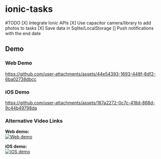 # ionic-tasks

#TODO 
[X] Integrate Ionic APIs
[X] Use capacitor camera/library to add photos to tasks
[X] Save data in Sqlite/LocalStorage
[] Push notifications with the end date


## Demo

### Web Demo
https://github.com/user-attachments/assets/44e54393-1693-448f-8df2-6ba02738dbcc


### iOS Demo  
https://github.com/user-attachments/assets/187a2272-0c7c-418d-868d-9c44b49798da


### Alternative Video Links

**Web demo:**  
[![Web demo](https://img.youtube.com/vi/wcMMH9WwF3g/0.jpg)](https://youtu.be/wcMMH9WwF3g)

**iOS demo:**  
[![iOS demo](https://img.youtube.com/vi/JtelwqjvAeg/0.jpg)](https://youtube.com/shorts/JtelwqjvAeg)
